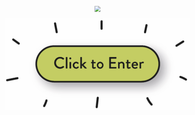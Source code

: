 <div id="header" align="center">
  <img src="https://media.giphy.com/media/gjrYDwbjnK8x36xZIO/giphy.gif" width="100"/>
</div>
<p align="center">
	<a href="https://www.youtube.com/watch?v=dQw4w9WgXcQ">
		<picture>
			<source media="(prefers-color-scheme: dark)" srcset="dark.svg#gh-dark-mode-only">
			<img src="clickme.png#gh-dark-mode-only">
		</picture>
	</a>
</p>
